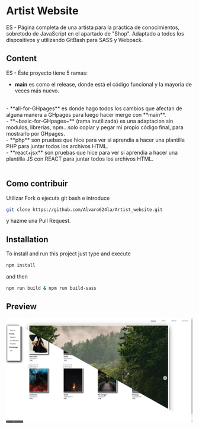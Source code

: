 # Artist Website
ES - Página completa de una artista para la práctica de conocimientos, sobretodo de JavaScript en el apartado de "Shop". Adaptado a todos los dispositivos y utilizando GitBash para SASS y Webpack.
<!-- EN - ... -->

## Content
ES - Éste proyecto tiene 5 ramas:
<br />
- **main** es como el release, donde está el código funcional y la mayoria de veces más nuevo.
<br />
- **all-for-GHpages** es donde hago todos los cambios que afectan de alguna manera a GHpages para luego hacer merge con **main**.
<br />
- **~basic-for-GHpages~** (rama inutilizada) es una adaptacion sin modulos, librerias, npm...solo copiar y pegar mi propio código final, para mostrarlo por GHpages.
<br />
- **php** son pruebas que hice para ver si aprendia a hacer una plantilla PHP para juntar todos los archivos HTML.
<br />
- **react+jsx** son pruebas que hice para ver si aprendia a hacer una plantilla JS con REACT para juntar todos los archivos HTML.
<br /><br />
<!-- EN - This project has two branches: main and bundle-js-bien. **main** contains the tests of the repositories and **bundle-js-bien** contains the test of the use cases. -->

<!-- ## Demo
If you want to see the demo of this project deployed, you can visit [Demo of the project](https://...) -->

## Como contribuir
Utilizar Fork o ejecuta git bash e introduce
```bash
git clone https://github.com/Alvaro624la/Artist_website.git
```
y hazme una Pull Request.

## Installation
To install and run this project just type and execute
```bash
npm install
```
and then
```bash
npm run build & npm run build-sass
```
## Preview
![](/preview.jpg)

<!-- ### Notes -->
